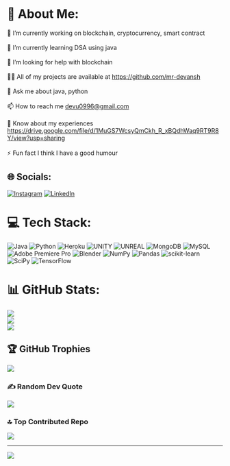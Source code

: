 # 💫 About Me:
🔭 I’m currently working on blockchain, cryptocurrency, smart contract<br><br>🌱 I’m currently learning DSA using java<br><br>🤝 I’m looking for help with blockchain<br><br>👨‍💻 All of my projects are available at https://github.com/mr-devansh<br><br>💬 Ask me about java, python<br><br>📫 How to reach me devu0996@gmail.com<br><br>📄 Know about my experiences https://drive.google.com/file/d/1MuGS7WcsyQmCkh_R_xBQdhWaq9RT9R8Y/view?usp=sharing<br><br>⚡ Fun fact I think I have a good humour


## 🌐 Socials:
[![Instagram](https://img.shields.io/badge/Instagram-%23E4405F.svg?logo=Instagram&logoColor=white)](https://instagram.com/_devansh_singh_21/) [![LinkedIn](https://img.shields.io/badge/LinkedIn-%230077B5.svg?logo=linkedin&logoColor=white)](https://www.linkedin.com/in/mr-devansh-/) 

# 💻 Tech Stack:
![Java](https://img.shields.io/badge/java-%23ED8B00.svg?style=for-the-badge&logo=java&logoColor=white) ![Python](https://img.shields.io/badge/python-3670A0?style=for-the-badge&logo=python&logoColor=ffdd54) ![Heroku](https://img.shields.io/badge/heroku-%23430098.svg?style=for-the-badge&logo=heroku&logoColor=white) ![UNITY](https://img.shields.io/badge/Unity-%2320232a.svg?style=for-the-badge&logo=unity&logoColor=white) ![UNREAL](https://img.shields.io/badge/unreal-%2320232a.svg?style=for-the-badge&logo=unreal-engine&logoColor=white) ![MongoDB](https://img.shields.io/badge/MongoDB-%234ea94b.svg?style=for-the-badge&logo=mongodb&logoColor=white) ![MySQL](https://img.shields.io/badge/mysql-%2300f.svg?style=for-the-badge&logo=mysql&logoColor=white) ![Adobe Premiere Pro](https://img.shields.io/badge/Adobe%20Premiere%20Pro-9999FF.svg?style=for-the-badge&logo=Adobe%20Premiere%20Pro&logoColor=white) ![Blender](https://img.shields.io/badge/blender-%23F5792A.svg?style=for-the-badge&logo=blender&logoColor=white) ![NumPy](https://img.shields.io/badge/numpy-%23013243.svg?style=for-the-badge&logo=numpy&logoColor=white) ![Pandas](https://img.shields.io/badge/pandas-%23150458.svg?style=for-the-badge&logo=pandas&logoColor=white) ![scikit-learn](https://img.shields.io/badge/scikit--learn-%23F7931E.svg?style=for-the-badge&logo=scikit-learn&logoColor=white) ![SciPy](https://img.shields.io/badge/SciPy-%230C55A5.svg?style=for-the-badge&logo=scipy&logoColor=%white) ![TensorFlow](https://img.shields.io/badge/TensorFlow-%23FF6F00.svg?style=for-the-badge&logo=TensorFlow&logoColor=white)
# 📊 GitHub Stats:
![](https://github-readme-stats.vercel.app/api?username=mr-devansh&theme=dark&hide_border=false&include_all_commits=true&count_private=false)<br/>
![](https://github-readme-streak-stats.herokuapp.com/?user=mr-devansh&theme=dark&hide_border=false)<br/>
![](https://github-readme-stats.vercel.app/api/top-langs/?username=mr-devansh&theme=dark&hide_border=false&include_all_commits=true&count_private=false&layout=compact)

## 🏆 GitHub Trophies
![](https://github-profile-trophy.vercel.app/?username=mr-devansh&theme=radical&no-frame=false&no-bg=false&margin-w=4)

### ✍️ Random Dev Quote
![](https://quotes-github-readme.vercel.app/api?type=vetical&theme=dark)

### 🔝 Top Contributed Repo
![](https://github-contributor-stats.vercel.app/api?username=mr-devansh&limit=5&theme=dark&combine_all_yearly_contributions=true)

---
[![](https://visitcount.itsvg.in/api?id=mr-devansh&icon=0&color=0)](https://visitcount.itsvg.in)

